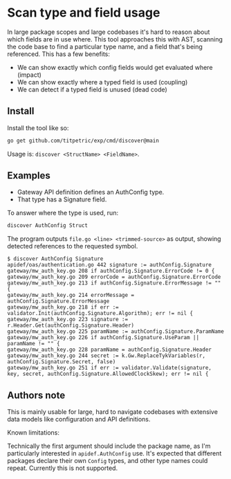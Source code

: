 # Scan type and field usage

In large package scopes and large codebases it's hard to reason about
which fields are in use where. This tool approaches this with AST,
scanning the code base to find a particular type name, and a field
that's being referenced. This has a few benefits:

- We can show exactly which config fields would get evaluated where (impact)
- We can show exactly where a typed field is used (coupling)
- We can detect if a typed field is unused (dead code)

## Install

Install the tool like so:

```bash
go get github.com/titpetric/exp/cmd/discover@main
```

Usage is: `discover <StructName> <FieldName>`.

## Examples

- Gateway API definition defines an AuthConfig type.
- That type has a Signature field.

To answer where the type is used, run:

```bash
discover AuthConfig Struct
```

The program outputs `file.go <line> <trimmed-source>` as output, showing
detected references to the requested symbol.

```text
$ discover AuthConfig Signature
apidef/oas/authentication.go 442 signature := authConfig.Signature
gateway/mw_auth_key.go 208 if authConfig.Signature.ErrorCode != 0 {
gateway/mw_auth_key.go 209 errorCode = authConfig.Signature.ErrorCode
gateway/mw_auth_key.go 213 if authConfig.Signature.ErrorMessage != "" {
gateway/mw_auth_key.go 214 errorMessage = authConfig.Signature.ErrorMessage
gateway/mw_auth_key.go 218 if err := validator.Init(authConfig.Signature.Algorithm); err != nil {
gateway/mw_auth_key.go 223 signature := r.Header.Get(authConfig.Signature.Header)
gateway/mw_auth_key.go 225 paramName := authConfig.Signature.ParamName
gateway/mw_auth_key.go 226 if authConfig.Signature.UseParam || paramName != "" {
gateway/mw_auth_key.go 228 paramName = authConfig.Signature.Header
gateway/mw_auth_key.go 244 secret := k.Gw.ReplaceTykVariables(r, authConfig.Signature.Secret, false)
gateway/mw_auth_key.go 251 if err := validator.Validate(signature, key, secret, authConfig.Signature.AllowedClockSkew); err != nil {
```

## Authors note

This is mainly usable for large, hard to navigate codebases with
extensive data models like configuration and API definitions.

Known limitations:

Technically the first argument should include the package name, as I'm
particularly interested in `apidef.AuthConfig` use. It's expected that
different packages declare their own `Config` types, and other type
names could repeat. Currently this is not supported.
